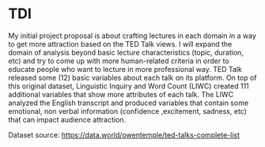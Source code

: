 # TDI

My initial project proposal is about crafting lectures in each domain in a way to get more attraction based on the TED Talk views. I will expand the domain of analysis beyond basic lecture characteristics (topic, duration, etc) and try to come up with more human-related criteria in order to educate people who want to lecture in more professional way.
TED Talk released some (12) basic variables about each talk on its platform. On top of this original dataset, Linguistic Inquiry and Word Count (LIWC) created 111 additional variables that show more attributes of each talk. The LIWC analyzed the English transcript and produced variables that contain some emotional, non verbal information (confidence ,excitement, sadness, etc) that can impact audience attraction. 

Dataset source: https://data.world/owentemple/ted-talks-complete-list
